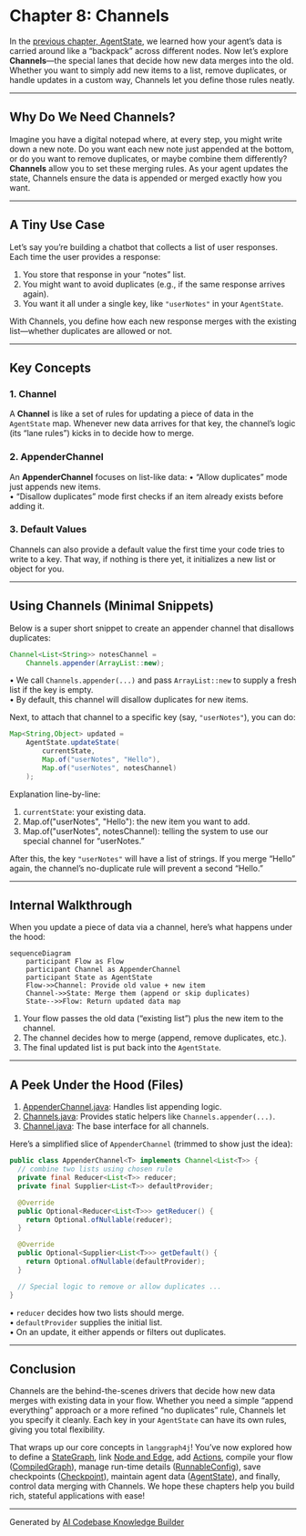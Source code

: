 # Chapter 8: Channels

In the [previous chapter, AgentState](07_agentstate.md), we learned how your agent’s data is carried around like a “backpack” across different nodes. Now let’s explore **Channels**—the special lanes that decide how new data merges into the old. Whether you want to simply add new items to a list, remove duplicates, or handle updates in a custom way, Channels let you define those rules neatly.

---

## Why Do We Need Channels?

Imagine you have a digital notepad where, at every step, you might write down a new note. Do you want each new note just appended at the bottom, or do you want to remove duplicates, or maybe combine them differently? **Channels** allow you to set these merging rules. As your agent updates the state, Channels ensure the data is appended or merged exactly how you want.

---

## A Tiny Use Case

Let’s say you’re building a chatbot that collects a list of user responses. Each time the user provides a response:
1. You store that response in your “notes” list.  
2. You might want to avoid duplicates (e.g., if the same response arrives again).  
3. You want it all under a single key, like `"userNotes"` in your `AgentState`.

With Channels, you define how each new response merges with the existing list—whether duplicates are allowed or not.

---

## Key Concepts

### 1. Channel

A **Channel** is like a set of rules for updating a piece of data in the `AgentState` map. Whenever new data arrives for that key, the channel’s logic (its “lane rules”) kicks in to decide how to merge.

### 2. AppenderChannel

An **AppenderChannel** focuses on list-like data:
• “Allow duplicates” mode just appends new items.  
• “Disallow duplicates” mode first checks if an item already exists before adding it.

### 3. Default Values

Channels can also provide a default value the first time your code tries to write to a key. That way, if nothing is there yet, it initializes a new list or object for you.

---

## Using Channels (Minimal Snippets)

Below is a super short snippet to create an appender channel that disallows duplicates:

```java
Channel<List<String>> notesChannel =
    Channels.appender(ArrayList::new);
```
• We call `Channels.appender(...)` and pass `ArrayList::new` to supply a fresh list if the key is empty.  
• By default, this channel will disallow duplicates for new items.

Next, to attach that channel to a specific key (say, `"userNotes"`), you can do:

```java
Map<String,Object> updated =
    AgentState.updateState(
        currentState,
        Map.of("userNotes", "Hello"),
        Map.of("userNotes", notesChannel)
    );
```
Explanation line-by-line:  
1. `currentState`: your existing data.  
2. Map.of("userNotes", "Hello"): the new item you want to add.  
3. Map.of("userNotes", notesChannel): telling the system to use our special channel for “userNotes.”  

After this, the key `"userNotes"` will have a list of strings. If you merge “Hello” again, the channel’s no-duplicate rule will prevent a second “Hello.”

---

## Internal Walkthrough

When you update a piece of data via a channel, here’s what happens under the hood:

```mermaid
sequenceDiagram
    participant Flow as Flow
    participant Channel as AppenderChannel
    participant State as AgentState
    Flow->>Channel: Provide old value + new item
    Channel->>State: Merge them (append or skip duplicates)
    State-->>Flow: Return updated data map
```

1. Your flow passes the old data (“existing list”) plus the new item to the channel.  
2. The channel decides how to merge (append, remove duplicates, etc.).  
3. The final updated list is put back into the `AgentState`.

---

## A Peek Under the Hood (Files)

1. [AppenderChannel.java](../tree/main/core/src/main/java/org/bsc/langgraph4j/state/AppenderChannel.java): Handles list appending logic.  
2. [Channels.java](../tree/main/core/src/main/java/org/bsc/langgraph4j/state/Channels.java): Provides static helpers like `Channels.appender(...)`.  
3. [Channel.java](../tree/main/core/src/main/java/org/bsc/langgraph4j/state/Channel.java): The base interface for all channels.

Here’s a simplified slice of `AppenderChannel` (trimmed to show just the idea):

```java
public class AppenderChannel<T> implements Channel<List<T>> {
  // combine two lists using chosen rule
  private final Reducer<List<T>> reducer;
  private final Supplier<List<T>> defaultProvider;

  @Override
  public Optional<Reducer<List<T>>> getReducer() {
    return Optional.ofNullable(reducer);
  }

  @Override
  public Optional<Supplier<List<T>>> getDefault() {
    return Optional.ofNullable(defaultProvider);
  }

  // Special logic to remove or allow duplicates ...
}
```

• `reducer` decides how two lists should merge.  
• `defaultProvider` supplies the initial list.  
• On an update, it either appends or filters out duplicates.

---

## Conclusion

Channels are the behind-the-scenes drivers that decide how new data merges with existing data in your flow. Whether you need a simple “append everything” approach or a more refined “no duplicates” rule, Channels let you specify it cleanly. Each key in your `AgentState` can have its own rules, giving you total flexibility.

That wraps up our core concepts in `langgraph4j`! You’ve now explored how to define a [StateGraph](01_stategraph.md), link [Node and Edge](02_node_and_edge.md), add [Actions](03_actions__nodeaction__edgeaction__asyncnodeaction_.md), compile your flow ([CompiledGraph](04_compiledgraph.md)), manage run-time details ([RunnableConfig](05_runnableconfig.md)), save checkpoints ([Checkpoint](06_checkpoint.md)), maintain agent data ([AgentState](07_agentstate.md)), and finally, control data merging with Channels. We hope these chapters help you build rich, stateful applications with ease!

---

Generated by [AI Codebase Knowledge Builder](https://github.com/The-Pocket/Tutorial-Codebase-Knowledge)